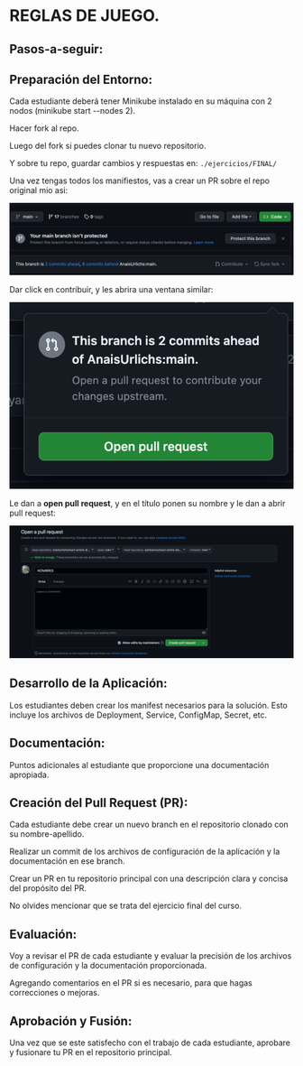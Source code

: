 # REGLAS DE JUEGO.


## Pasos-a-seguir:

## Preparación del Entorno:

Cada estudiante deberá tener Minikube instalado en su máquina con 2 nodos (minikube start --nodes 2).

Hacer fork al repo.

Luego del fork si puedes clonar tu nuevo repositorio.

Y sobre tu repo, guardar cambios y respuestas en:
`./ejercicios/FINAL/`

Una vez tengas todos los manifiestos, vas a crear un PR sobre el repo original mio asi:

![Alt text](image.png)

Dar click en contribuir, y les abrira una ventana similar:

![Alt text](image-1.png)

Le dan a **open pull request**, y en el título ponen su nombre y le dan a abrir pull request:

![Alt text](image-2.png)


## Desarrollo de la Aplicación:

Los estudiantes deben crear los manifest necesarios para la solución. Esto incluye los archivos de Deployment, Service, ConfigMap, Secret, etc.

## Documentación:

Puntos adicionales al estudiante que proporcione una documentación apropiada.

## Creación del Pull Request (PR):

Cada estudiante debe crear un nuevo branch en el repositorio clonado con su nombre-apellido.

Realizar un commit de los archivos de configuración de la aplicación y la documentación en ese branch.

Crear un PR en tu repositorio principal con una descripción clara y concisa del propósito del PR.

No olvides mencionar que se trata del ejercicio final del curso.

## Evaluación:

Voy a revisar el PR de cada estudiante y evaluar la precisión de los archivos de configuración y la documentación proporcionada.

Agregando comentarios en el PR si es necesario, para que hagas correcciones o mejoras.

## Aprobación y Fusión:

Una vez que se este satisfecho con el trabajo de cada estudiante, aprobare y fusionare tu PR en el repositorio principal.